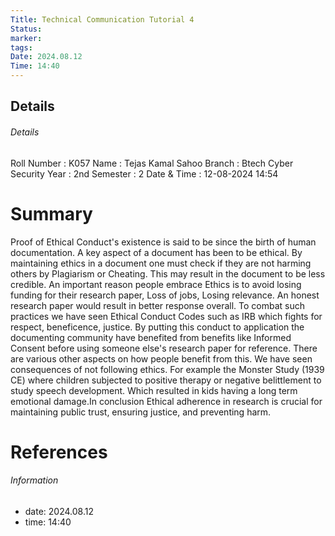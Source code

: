 ```yaml
---
Title: Technical Communication Tutorial 4
Status: 
marker: 
tags: 
Date: 2024.08.12
Time: 14:40
---
```

## Details
###### Details
Roll Number : K057
Name : Tejas Kamal Sahoo
Branch : Btech Cyber Security
Year : 2nd
Semester : 2
Date & Time : 12-08-2024 14:54
# Summary

Proof of Ethical Conduct's existence is said to be since the birth of human documentation.  A key aspect of a document has been to be ethical. By maintaining ethics in a document one must check if they are not harming others by Plagiarism or Cheating. This may result in the document to be less credible. An important reason people embrace Ethics is to avoid losing funding for their research paper, Loss of jobs, Losing relevance. An honest research paper would result in better response overall. To combat such practices we have seen Ethical Conduct Codes such as IRB which fights for respect, beneficence, justice. By putting this conduct to application the documenting community have benefited from benefits like Informed Consent before using someone else's research paper for reference. There are various other aspects on how people benefit from this. We have seen consequences of not following ethics. For example the Monster Study (1939 CE) where children subjected to positive therapy or negative belittlement to study speech development. Which resulted in kids having a long term emotional damage.In conclusion Ethical adherence in research is crucial for maintaining public trust, ensuring justice, and preventing harm.

# References


###### Information
- date: 2024.08.12
- time: 14:40